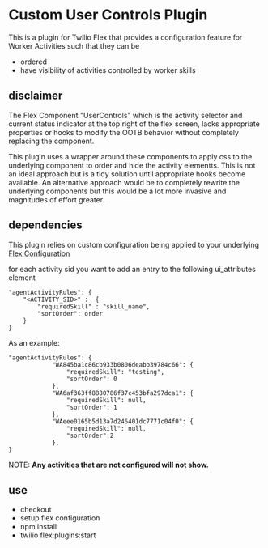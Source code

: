 # Custom User Controls Plugin

This is a plugin for Twilio Flex that provides a configuration feature for Worker Activities such that they can be 

- ordered
- have visibility of activities controlled by worker skills

## disclaimer

The Flex Component "UserControls" which is the activity selector and current status indicator at the top right of the flex screen, lacks appropriate properties or hooks to modify the OOTB behavior without completely replacing the component.

This plugin uses a wrapper around these components to apply css to the underlying component to order and hide the activity elementts.  This is not an ideal approach but is a tidy solution until appropriate hooks become available.  An alternative approach would be to completely rewrite the underlying components but this would be a lot more invasive and magnitudes of effort greater.

## dependencies

This plugin relies on custom configuration being applied to your underlying [Flex Configuration](https://www.twilio.com/docs/flex/developer/ui/configuration#modifying-configuration-for-flextwiliocom)

for each activity sid you want to add an entry to the following ui_attributes element

```
"agentActivityRules": {
	"<ACTIVITY_SID>" :  {
		"requiredSkill" : "skill_name",
		"sortOrder": order
	}
}
```

As an example:

```
"agentActivityRules": {
            "WA845ba1c86cb933b0806deabb39784c66": {
                "requiredSkill": "testing",
                "sortOrder": 0
            },
            "WA6af363ff8880786f37c453bfa297dca1": {
                "requiredSkill": null,
                "sortOrder": 1
            },
            "WAeee0165b5d13a7d246401dc7771c04f0": {
                "requiredSkill": null,
                "sortOrder":2
            },
}
```

NOTE: **Any activities that are not configured will not show.**

## use

- checkout
- setup flex configuration
- npm install
- twilio flex:plugins:start

